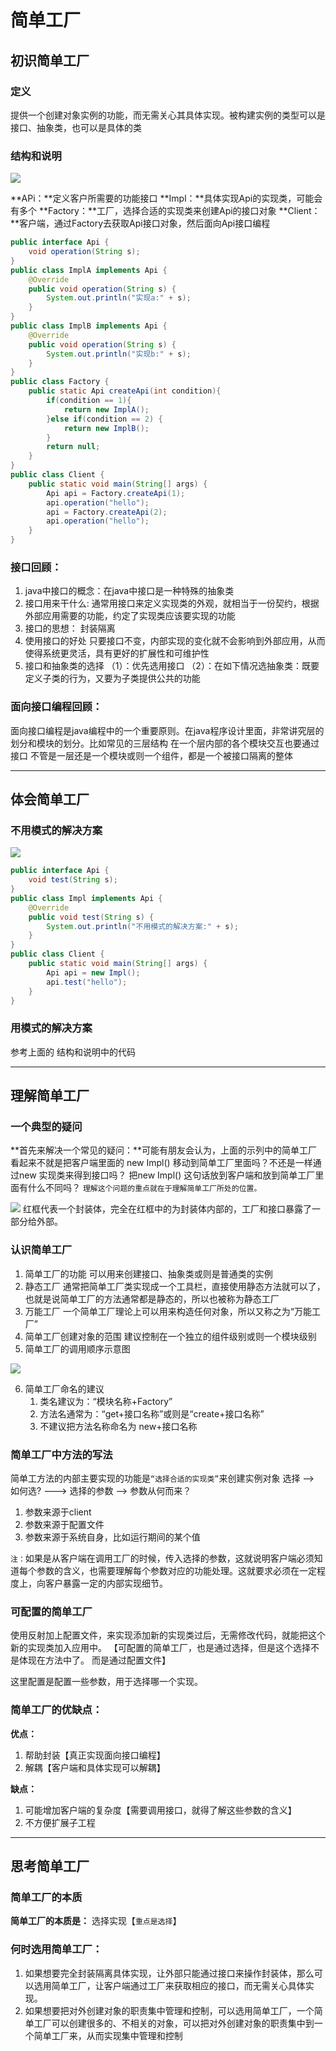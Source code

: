 # 简单工厂

## 初识简单工厂
### 定义
提供一个创建对象实例的功能，而无需关心其具体实现。被构建实例的类型可以是接口、抽象类，也可以是具体的类

### 结构和说明
![](/assets/image/design_pattern/简单工厂结构.jpg)

**APi：**定义客户所需要的功能接口
**Impl：**具体实现Api的实现类，可能会有多个
**Factory：**工厂，选择合适的实现类来创建Api的接口对象
**Client：**客户端，通过Factory去获取Api接口对象，然后面向Api接口编程
```java
public interface Api {
    void operation(String s);
}
public class ImplA implements Api {
    @Override
    public void operation(String s) {
        System.out.println("实现a:" + s);
    }
}
public class ImplB implements Api {
    @Override
    public void operation(String s) {
        System.out.println("实现b:" + s);
    }
}
public class Factory {
    public static Api createApi(int condition){
        if(condition == 1){
            return new ImplA();
        }else if(condition == 2) {
            return new ImplB();
        }
        return null;
    }
}
public class Client {
    public static void main(String[] args) {
        Api api = Factory.createApi(1);
        api.operation("hello");
        api = Factory.createApi(2);
        api.operation("hello");
    }
}

```

### 接口回顾：
1. java中接口的概念：在java中接口是一种特殊的抽象类
2. 接口用来干什么:
	通常用接口来定义实现类的外观，就相当于一份契约，根据外部应用需要的功能，约定了实现类应该要实现的功能
3. 接口的思想： 封装隔离
4. 使用接口的好处
	只要接口不变，内部实现的变化就不会影响到外部应用，从而使得系统更灵活，具有更好的扩展性和可维护性
5. 接口和抽象类的选择
	（1）：优先选用接口
	（2）：在如下情况选抽象类：既要定义子类的行为，又要为子类提供公共的功能

### 面向接口编程回顾：
面向接口编程是java编程中的一个重要原则。在java程序设计里面，非常讲究层的划分和模块的划分。比如常见的三层结构
在一个层内部的各个模块交互也要通过接口
不管是一层还是一个模块或则一个组件，都是一个被接口隔离的整体

------------


## 体会简单工厂
### 不用模式的解决方案
![](/assets/image/design_pattern/简单工厂不用模式解决.jpg)

```java
public interface Api {
    void test(String s);
}
public class Impl implements Api {
    @Override
    public void test(String s) {
        System.out.println("不用模式的解决方案:" + s);
    }
}
public class Client {
    public static void main(String[] args) {
        Api api = new Impl();
        api.test("hello");
    }
}
```
### 用模式的解决方案
参考上面的 结构和说明中的代码


------------

## 理解简单工厂
### 一个典型的疑问
**首先来解决一个常见的疑问：**可能有朋友会认为，上面的示列中的简单工厂看起来不就是把客户端里面的 new Impl() 移动到简单工厂里面吗？不还是一样通过new  实现类来得到接口吗？  把new Impl() 这句话放到客户端和放到简单工厂里面有什么不同吗？
`理解这个问题的重点就在于理解简单工厂所处的位置。`

![](/assets/image/design_pattern/理解简单工厂.jpg)
红框代表一个封装体，完全在红框中的为封装体内部的，工厂和接口暴露了一部分给外部。

### 认识简单工厂
1. 简单工厂的功能
	可以用来创建接口、抽象类或则是普通类的实例
2. 静态工厂
	通常把简单工厂类实现成一个工具栏，直接使用静态方法就可以了，也就是说简单工厂的方法通常都是静态的，所以也被称为静态工厂
3. 万能工厂
	一个简单工厂理论上可以用来构造任何对象，所以又称之为“万能工厂”
4. 简单工厂创建对象的范围
	建议控制在一个独立的组件级别或则一个模块级别
5. 简单工厂的调用顺序示意图

![](/assets/image/design_pattern/简单工厂调用顺序示意图.jpg)

6. 简单工厂命名的建议
	1. 类名建议为：“模块名称+Factory”
	2. 方法名通常为：“get+接口名称”或则是“create+接口名称”
	3. 不建议把方法名称命名为 new+接口名称

### 简单工厂中方法的写法
简单工方法的内部主要实现的功能是`“选择合适的实现类”`来创建实例对象
选择 --> 如何选? ---> 选择的参数 --> 参数从何而来？
1. 参数来源于client
2. 参数来源于配置文件
3. 参数来源于系统自身，比如运行期间的某个值

`注：`如果是从客户端在调用工厂的时候，传入选择的参数，这就说明客户端必须知道每个参数的含义，也需要理解每个参数对应的功能处理。这就要求必须在一定程度上，向客户暴露一定的内部实现细节。

### 可配置的简单工厂
使用反射加上配置文件，来实现添加新的实现类过后，无需修改代码，就能把这个新的实现类加入应用中。
【可配置的简单工厂，也是通过选择，但是这个选择不是体现在方法中了。 而是通过配置文件】

这里配置是配置一些参数，用于选择哪一个实现。

### 简单工厂的优缺点：
**优点：**
1. 帮助封装【真正实现面向接口编程】
2. 解耦【客户端和具体实现可以解耦】

**缺点：**
1. 可能增加客户端的复杂度【需要调用接口，就得了解这些参数的含义】
2. 不方便扩展子工程


------------

## 思考简单工厂
### 简单工厂的本质
**简单工厂的本质是：** 选择实现【`重点是选择`】

### 何时选用简单工厂：
1. 如果想要完全封装隔离具体实现，让外部只能通过接口来操作封装体，那么可以选用简单工厂，让客户端通过工厂来获取相应的接口，而无需关心具体实现。
2. 如果想要把对外创建对象的职责集中管理和控制，可以选用简单工厂，一个简单工厂可以创建很多的、不相关的对象，可以把对外创建对象的职责集中到一个简单工厂来，从而实现集中管理和控制